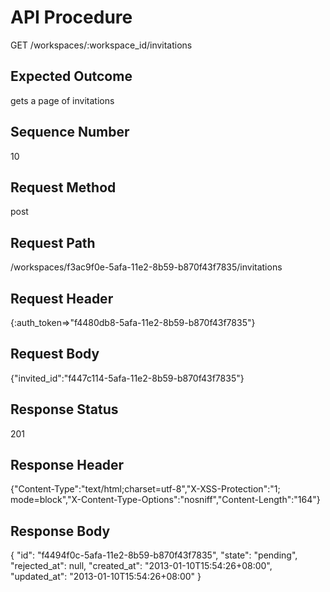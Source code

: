 # API Procedure
GET /workspaces/:workspace_id/invitations
## Expected Outcome
gets a page of invitations
## Sequence Number
10
## Request Method
post
## Request Path
/workspaces/f3ac9f0e-5afa-11e2-8b59-b870f43f7835/invitations
## Request Header
{:auth_token=>"f4480db8-5afa-11e2-8b59-b870f43f7835"}
## Request Body
{"invited_id":"f447c114-5afa-11e2-8b59-b870f43f7835"}

## Response Status
201
## Response Header
{"Content-Type":"text/html;charset=utf-8","X-XSS-Protection":"1; mode=block","X-Content-Type-Options":"nosniff","Content-Length":"164"}

## Response Body
{
  "id": "f4494f0c-5afa-11e2-8b59-b870f43f7835",
  "state": "pending",
  "rejected_at": null,
  "created_at": "2013-01-10T15:54:26+08:00",
  "updated_at": "2013-01-10T15:54:26+08:00"
}
